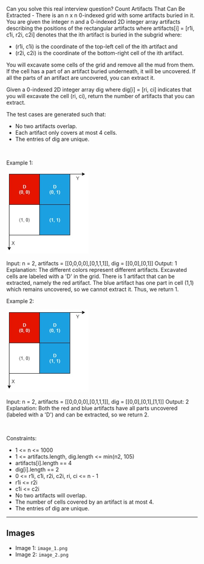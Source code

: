 Can you solve this real interview question? Count Artifacts That Can Be Extracted - There is an n x n 0-indexed grid with some artifacts buried in it. You are given the integer n and a 0-indexed 2D integer array artifacts describing the positions of the rectangular artifacts where artifacts[i] = [r1i, c1i, r2i, c2i] denotes that the ith artifact is buried in the subgrid where:

 * (r1i, c1i) is the coordinate of the top-left cell of the ith artifact and
 * (r2i, c2i) is the coordinate of the bottom-right cell of the ith artifact.

You will excavate some cells of the grid and remove all the mud from them. If the cell has a part of an artifact buried underneath, it will be uncovered. If all the parts of an artifact are uncovered, you can extract it.

Given a 0-indexed 2D integer array dig where dig[i] = [ri, ci] indicates that you will excavate the cell (ri, ci), return the number of artifacts that you can extract.

The test cases are generated such that:

 * No two artifacts overlap.
 * Each artifact only covers at most 4 cells.
 * The entries of dig are unique.

 

Example 1:

![Example 1](./image_1.png)


Input: n = 2, artifacts = [[0,0,0,0],[0,1,1,1]], dig = [[0,0],[0,1]]
Output: 1
Explanation: 
The different colors represent different artifacts. Excavated cells are labeled with a 'D' in the grid.
There is 1 artifact that can be extracted, namely the red artifact.
The blue artifact has one part in cell (1,1) which remains uncovered, so we cannot extract it.
Thus, we return 1.


Example 2:

![Example 2](./image_2.png)


Input: n = 2, artifacts = [[0,0,0,0],[0,1,1,1]], dig = [[0,0],[0,1],[1,1]]
Output: 2
Explanation: Both the red and blue artifacts have all parts uncovered (labeled with a 'D') and can be extracted, so we return 2. 


 

Constraints:

 * 1 <= n <= 1000
 * 1 <= artifacts.length, dig.length <= min(n2, 105)
 * artifacts[i].length == 4
 * dig[i].length == 2
 * 0 <= r1i, c1i, r2i, c2i, ri, ci <= n - 1
 * r1i <= r2i
 * c1i <= c2i
 * No two artifacts will overlap.
 * The number of cells covered by an artifact is at most 4.
 * The entries of dig are unique.

---

## Images

- Image 1: `image_1.png`
- Image 2: `image_2.png`
